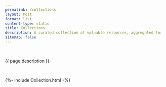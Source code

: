 ```yaml
---
permalink: /collections
layout: Post
format: list
content-type: static
title: Collections
description: A curated collection of valuable resources, aggregated for convenience.
sitemap: false
---
```


<br>

<p>{{ page.description }}</p>

<br>

{%- include Collection.html -%}

